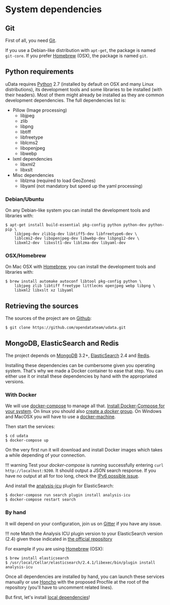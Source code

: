 # System dependencies

## Git

First of all, you need [Git][].

If you use a Debian-like distribution with `apt-get`, the package is named `git-core`.
If you prefer [Homebrew][] (OSX), the package is named `git`.

## Python requirements

uData requires [Python][] 2.7 (installed by default on OSX and many Linux distributions),
its development tools and some libraries to be installed (with their headers).
Most of them might already be installed as they are common development dependencies.
The full dependencies list is:

* Pillow (Image processing)
    * libjpeg
    * zlib
    * libpng
    * libtiff
    * libfreetype
    * liblcms2
    * libopenjpeg
    * libwebp
* lxml dependencies
    * libxml2
    * libxslt
* Misc dependencies
    * liblzma (required to load GeoZones)
    * libyaml (not mandatory but speed up the yaml processing)

### Debian/Ubuntu

On any Debian-like system you can install the development tools and libraries with:

```shell
$ apt-get install build-essential pkg-config python python-dev python-pip \
    libjpeg-dev zlib1g-dev libtiff5-dev libfreetype6-dev \
    liblcms2-dev libopenjpeg-dev libwebp-dev libpng12-dev \
    libxml2-dev  libxslt1-dev liblzma-dev libyaml-dev
```

### OSX/Homebrew

On Mac OSX with [Homebrew][], you can install the development tools and libraries with:

```shell
$ brew install automake autoconf libtool pkg-config python \
    libjpeg zlib libtiff freetype littlecms openjpeg webp libpng \
    libxml2 libxslt xz libyaml
```


## Retrieving the sources

The sources of the project are on [Github][]:

```shell
$ git clone https://github.com/opendatateam/udata.git
```


## MongoDB, ElasticSearch and Redis

The project depends on [MongoDB][] 3.2+, [ElasticSearch][] 2.4 and [Redis][].

Installing these dependencies can be cumbersome given you operating system.
That's why we made a Docker container to ease that step.
You can either use it or install these dependencies by hand with the appropriated versions.

### With Docker

We will use [docker-compose][] to manage all that.
[Install Docker-Compose for your system][docker-compose-install].
On linux you should also [create a _docker_ group][docker-compose-group].
On Windows and MacOSX you will have to use a [docker-machine][].

Then start the services:

```shell
$ cd udata
$ docker-compose up
```

On the very first run it will download and install Docker images which takes a while depending of your connection.

!!! warning
    Test your _docker-compose_ is running successfully entering `curl http://localhost:9200`.
    It should output a JSON search response.
    If you have no output at all for too long,
    check the [IPv6 possible issue](https://github.com/docker/docker/issues/2174#issuecomment-35697655).

And install the [analysis-icu][] plugin for ElasticSearch:

```shell
$ docker-compose run search plugin install analysis-icu
$ docker-compose restart search
```

### By hand

It will depend on your configuration, join us on [Gitter][] if you have any issue.

!!! note
    Match the Analysis ICU plugin version to your ElasticSearch version (2.4)
    given those indicated in [the official repository][analysis-icu]

For example if you are using [Homebrew][] (OSX):

```shell
$ brew install elasticsearch
$ /usr/local/Cellar/elasticsearch/2.4.1/libexec/bin/plugin install analysis-icu
```

Once all dependencies are installed by hand, you can launch these services manually or use [Honcho][] with the proposed Procfile at the root of the repository (you'll have to uncomment related lines).

But first, let's install [local dependencies](local-dependencies.md)!


[mongodb]: https://www.mongodb.org/
[elasticsearch]: https://www.elastic.co/products/elasticsearch
[redis]: http://redis.io/
[honcho]: https://github.com/nickstenning/honcho
[gitter]: https://gitter.im/opendatateam/udata
[github]: https://github.com/opendatateam/udata
[homebrew]: http://brew.sh/
[python]: https://www.python.org/
[git]: https://git-scm.com/
[docker-compose]: https://docs.docker.com/compose/
[docker-compose-install]: https://docs.docker.com/compose/install/
[docker-compose-group]: https://docs.docker.com/engine/installation/linux/ubuntulinux/#create-a-docker-group
[docker-machine]: https://docs.docker.com/machine/overview/
[analysis-icu]: https://github.com/elastic/elasticsearch-analysis-icu
